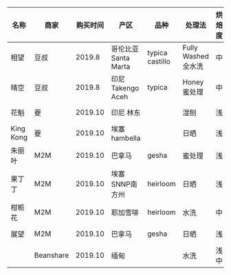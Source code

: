 | 名称        | 商家      | 购买时间 | 产区                 | 品种             | 处理法              | 烘焙度 | 海拔      | 产季 | 庄园/合作社 |
| ----------- | --------- | -------- | -------------------- | ---------------- | ------------------- | ------ | --------- | ---- | ----------- |
| 相望        | 豆叔      | 2019.8   | 哥伦比亚 Santa Marta | typica  castillo | Fully Washed 全水洗 | 中     | 1100-1300 |      | Iacaban农场 |
| 晴空        | 豆叔      | 2019.8   | 印尼 Takengo Aceh    | typica           | Honey 蜜处理        | 中     |           |      | 塔瓦尔湖    |
| 花魁        | 夔        | 2019.10  | 印尼 林东            |                  | 湿刨                | 浅     | 1350-1500 |      |             |
| King   Kong | 夔        | 2019.10  | 埃塞 hambella        |                  | 日晒                | 浅     | 1900-2100 |      | Buku Able   |
| 朱丽叶      | M2M       | 2019.10  | 巴拿马               | gesha            | 蜜处理              | 浅     | 1400-1800 | 2019 | 90+         |
| 果丁丁      | M2M       | 2019.10  | 埃塞SNNP南方州       | heirloom         | 日晒                | 浅     | 1800-2200 | 2019 |             |
| 柑栀花      | M2M       | 2019.10  | 耶加雪啡             | heirloom         | 水洗                | 中     | 1500-2000 |      |             |
| 展望        | M2M       | 2019.10  | 巴拿马               | gesha            | 日晒                | 浅     | 1400-1800 |      |             |
|             | Beanshare | 2019.10  | 缅甸                 |                  | 水洗                | 浅中   | 1000-1500 |      | 绿孔雀      |












